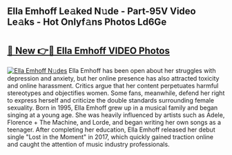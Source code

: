 ## Ella Emhoff Le𝚊ked N𝚞de - Part-95V Video Le𝚊ks - Hot Onlyf𝚊ns Photos Ld6Ge

# <h2><a href="http://ab19292.deff.icu/?id=Ella+Emhoff">🔗 New 👉🔴 Ella Emhoff VIDEO Photos</a></h2>

[![Ella Emhoff N𝚞des](https://i.imgur.com/rIISA9y.gif)](http://ab19292.deff.icu/?id=Ella+Emhoff)
Ella Emhoff has been open about her struggles with depression and anxiety, but her online presence has also attracted toxicity and online harassment. Critics argue that her content perpetuates harmful stereotypes and objectifies women. Some fans, meanwhile, defend her right to express herself and criticize the double standards surrounding female sexuality. Born in 1995, Ella Emhoff grew up in a musical family and began singing at a young age. She was heavily influenced by artists such as Adele, Florence + The Machine, and Lorde, and began writing her own songs as a teenager. After completing her education, Ella Emhoff released her debut single "Lost in the Moment" in 2017, which quickly gained traction online and caught the attention of music industry professionals.
